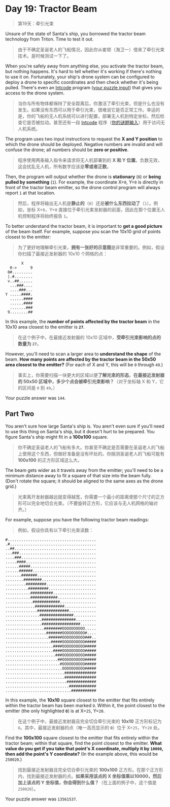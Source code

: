 # Day 19: Tractor Beam

> 第19天：牵引光束

Unsure of the state of Santa's ship, you borrowed the tractor beam technology from Triton. Time to test it out.

> 由于不确定圣诞老人的飞船情况，因此你从崔顿（海卫一）借来了牵引光束技术。是时候测试一下了。

When you're safely away from anything else, you activate the tractor beam, but nothing happens. It's hard to tell whether it's working if there's nothing to use it on. Fortunately, your ship's drone system can be configured to deploy a drone to specific coordinates and then check whether it's being pulled. There's even an [Intcode](day9.md) program ([your puzzle input](day19.txt)) that gives you access to the drone system.

> 当你与所有物体都保持了安全距离后，你激活了牵引光束，但是什么也没有发生。如果没有东西可以用于牵引光束，很难说它是否正常工作。幸运的是，你的飞船的无人机系统可以进行配置，部署无人机到特定坐标，然后检查它是否被拉动。甚至还有一段 [Intcode](day9.md) 程序（[你的谜题输入](day19.txt)）用于访问无人机系统。

The program uses two input instructions to request the **X and Y position** to which the drone should be deployed. Negative numbers are invalid and will confuse the drone; all numbers should be **zero or positive**.

> 程序使用两条输入指令来请求将无人机部署到的 **X 和 Y 位置**。负数无效，这会扰乱无人机，所有数字应该是**零或者正数**。

Then, the program will output whether the drone is **stationary** (`0`) or **being pulled by something** (`1`). For example, the coordinate X=`0`, Y=`0` is directly in front of the tractor beam emitter, so the drone control program will always report `1` at that location.

> 然后，程序将输出无人机是**静止的**（`0`）还是**被什么东西拉动了**（`1`）。例如，坐标 X=`0`，Y=`0` 直接位于牵引光束发射器的前面，因此在那个位置无人机控制程序将始终报告 `1`。

To better understand the tractor beam, it is important to **get a good picture** of the beam itself. For example, suppose you scan the 10x10 grid of points closest to the emitter:

> 为了更好地理解牵引光束，**拥有一张好的示意图**是非常重要的。例如，假设你扫描了最接近发射器的 10x10 个网格的点：

```'
       X
  0->      9
 0#.........
 |.#........
 v..##......
  ...###....
  ....###...
Y .....####.
  ......####
  ......####
  .......###
 9........##
```

In this example, the **number of points affected by the tractor beam** in the 10x10 area closest to the emitter is **`27`**.

> 在这个例子中，在最接近发射器的 10x10 区域中，**受牵引光束影响的点的数量为 `27`**。

However, you'll need to scan a larger area to **understand the shape** of the beam. **How many points are affected by the tractor beam in the 50x50 area closest to the emitter?** (For each of X and Y, this will be `0` through `49`.)

> 事实上，你需要扫描一块更大的区域以便**了解光束的形态**。**在最接近发射器的 50x50 区域中，多少个点会被牵引光束影响？**（对于坐标轴 X 和 Y，它的区间是 `0` 到 `49`。）

Your puzzle answer was `144`.

## Part Two

You aren't sure how large Santa's ship is. You aren't even sure if you'll need to use this thing on Santa's ship, but it doesn't hurt to be prepared. You figure Santa's ship might fit in a **100x100** square.

> 你不确定圣诞老人的飞船有多大。你甚至不确定是否需要在圣诞老人的飞船上使用这个东西，但做好准备是没有坏处的。你揣测圣诞老人的飞船可能有 **100x100** 的正方形区域这么大。

The beam gets wider as it travels away from the emitter; you'll need to be a minimum distance away to fit a square of that size into the beam fully. (Don't rotate the square; it should be aligned to the same axes as the drone grid.)

> 光束离开发射器越远就变得越宽，你需要一个最小的距离使那个尺寸的正方形可以完全地切合光束。（不要旋转正方形，它应该与无人机网格的轴对齐。）

For example, suppose you have the following tractor beam readings:

> 例如，假设你具有以下牵引光束读数：

```'
#.......................................
.#......................................
..##....................................
...###..................................
....###.................................
.....####...............................
......#####.............................
......######............................
.......#######..........................
........########........................
.........#########......................
..........#########.....................
...........##########...................
...........############.................
............############................
.............#############..............
..............##############............
...............###############..........
................###############.........
................#################.......
.................########OOOOOOOOOO.....
..................#######OOOOOOOOOO#....
...................######OOOOOOOOOO###..
....................#####OOOOOOOOOO#####
.....................####OOOOOOOOOO#####
.....................####OOOOOOOOOO#####
......................###OOOOOOOOOO#####
.......................##OOOOOOOOOO#####
........................#OOOOOOOOOO#####
.........................OOOOOOOOOO#####
..........................##############
..........................##############
...........................#############
............................############
.............................###########
```

In this example, the **10x10** square closest to the emitter that fits entirely within the tractor beam has been marked `O`. Within it, the point closest to the emitter (the only highlighted **`O`**) is at X=`25`, Y=`20`.

> 在这个例子中，最接近发射器且完全切合牵引光束的 **10x10** 正方形标记为 `O`。其中，最接近发射器的点（唯一高亮显示的 **`O`**）位于 X=`25`，Y=`20` 处。

Find the **100x100** square closest to the emitter that fits entirely within the tractor beam; within that square, find the point closest to the emitter. **What value do you get if you take that point's X coordinate, multiply it by `10000`, then add the point's Y coordinate?** (In the example above, this would be `250020`.)

> 找到最接近发射器且完全切合牵引光束的 **100x100** 正方形。在那个正方形内，找到最接近发射器的点。**如果采用该点的 X 坐标值乘以10000，然后加上该点的 Y 坐标值，你会得到什么值？**（在上面的例子中，这个值是 `250020`）。

Your puzzle answer was `13561537`.
